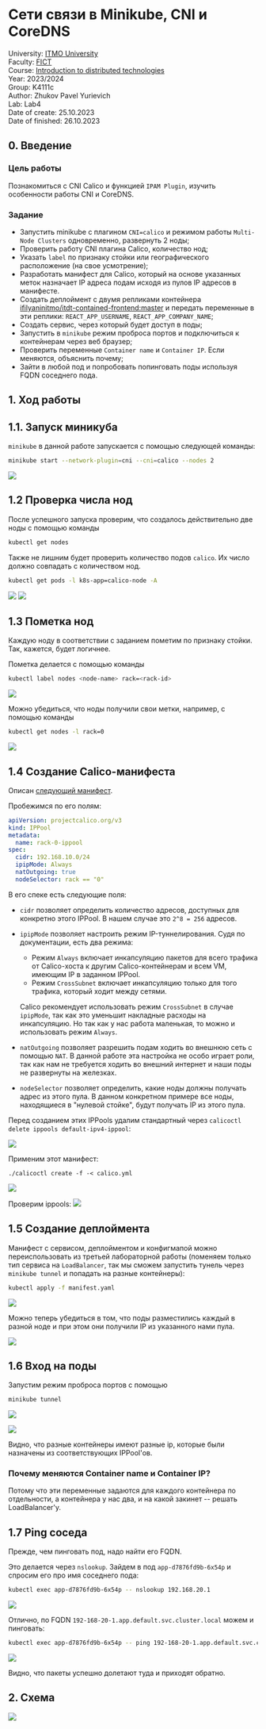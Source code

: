 # Сети связи в Minikube, CNI и CoreDNS

University: [ITMO University](https://itmo.ru/ru/)\
Faculty: [FICT](https://fict.itmo.ru)\
Course: [Introduction to distributed technologies](https://github.com/itmo-ict-faculty/introduction-to-distributed-technologies)\
Year: 2023/2024\
Group: K4111c\
Author: Zhukov Pavel Yurievich\
Lab: Lab4\
Date of create: 25.10.2023\
Date of finished: 26.10.2023

## 0. Введение

###  Цель работы
Познакомиться с CNI Calico и функцией `IPAM Plugin`, изучить особенности работы CNI и CoreDNS.

### Задание
- Запустить minikube c плагином `CNI=calico` и режимом работы `Multi-Node Clusters` одновременно, развернуть 2 ноды;
- Проверить работу CNI плагина Calico, количество нод;
- Указать `label` по признаку стойки или географического расположение (на свое усмотрение);
- Разработать манифест для Calico, который на основе указанных меток назначает IP адреса подам исходя из пулов IP адресов в манифесте.
- Создать деплоймент с двумя репликами контейнера [ifilyaninitmo/itdt-contained-frontend:master](https://hub.docker.com/repository/docker/ifilyaninitmo/itdt-contained-frontend) и передать переменные в эти реплики: `REACT_APP_USERNAME`, `REACT_APP_COMPANY_NAME`;
- Создать сервис, через который будет доступ в поды;
- Запустить в `minikube` режим проброса портов и подключиться к контейнерам через веб браузер;
- Проверить переменные `Container name` и `Container IP`. Если меняются, объяснить почему;
- Зайти в любой под и попробовать попинговать поды используя FQDN соседнего пода.


## 1. Ход работы
## 1.1. Запуск миникуба
`minikube` в данной работе запускается с помощью следующей команды:
```bash
minikube start --network-plugin=cni --cni=calico --nodes 2
```
![](/lab4/sources/minikube-startup.png)

## 1.2 Проверка числа нод

После успешного запуска проверим, что создалось действительно две ноды с помощью команды
```bash
kubectl get nodes
```

Также не лишним будет проверить количество подов `calico`.
Их число должно совпадать с количеством нод.
```bash
kubectl get pods -l k8s-app=calico-node -A
```

![](/lab4/sources/nodes-listing.png)
![](/lab4/sources/pods-listing.png)

## 1.3 Пометка нод

Каждую ноду в соответствии с заданием пометим по признаку стойки. Так, кажется, будет логичнее.

Пометка делается с помощью команды
```bash
kubectl label nodes <node-name> rack=<rack-id>
```

![](/lab4/sources/nodes-labeling.png)

Можно убедиться, что ноды получили свои метки, например, с помощью команды
```bash
kubectl get nodes -l rack=0
```

![](/lab4/sources/labeled-node-list.png)

## 1.4 Создание Calico-манифеста

Описан [следующий манифест](/lab4/calico.yml).

Пробежимся по его полям:
```yaml
apiVersion: projectcalico.org/v3
kind: IPPool
metadata:
  name: rack-0-ippool
spec:
  cidr: 192.168.10.0/24
  ipipMode: Always
  natOutgoing: true
  nodeSelector: rack == "0"
```

В его спеке есть следующие поля:
- `cidr` позволяет определить количество адресов, доступных для конкретно этого IPPool. В нашем случае это `2^8 = 256` адресов.
- `ipipMode` позволяет настроить режим IP-туннелирования.
  Судя по документации, есть два режима:
  - Режим `Always` включает инкапсуляцию пакетов для всего трафика от Calico-хоста к другим Calico-контейнерам и всем VM, имеющим IP в заданном IPPool.
  - Режим `CrossSubnet` включает инкапсуляцию только для того трафика, который ходит между сетями.

  Calico рекомендует использовать режим `CrossSubnet` в случае `ipipMode`, так как это уменьшит накладные расходы на инкапсуляцию.
  Но так как у нас работа маленькая, то можно и использовать режим `Always`.
- `natOutgoing` позволяет разрешить подам ходить во внешнюю сеть с помощью `NAT`.
  В данной работе эта настройка не особо играет роли, так как нам не требуется ходить во внешний интернет и наши поды не развернуты на железках.

- `nodeSelector` позволяет определить, какие ноды должны получать адрес из этого пула. В данном конкретном примере все ноды, находящиеся в "нулевой стойке", будут получать IP из этого пула.


Перед созданием этих IPPools удалим стандартный через `calicoctl delete ippools default-ipv4-ippool`:

![](/lab4/sources/ip-pool-deletion.png)


Применим этот манифест:
```
./calicoctl create -f -< calico.yml
```

![](/lab4/sources/ip-pool-creation.png)

Проверим ippools:
![](/lab4/sources/ip-pool-listing.png)


## 1.5 Создание деплоймента

Манифест с сервисом, деплойментом и конфигмапой можно переиспользовать из третьей лабораторной работы (поменяем только тип сервиса на `LoadBalancer`, так мы сможем запустить тунель через `minikube tunnel` и попадать на разные контейнеры):

```bash
kubectl apply -f manifest.yaml
```

![](/lab4/sources/manifest-apply.png)

Можно теперь убедиться в том, что поды разместились каждый в разной ноде и при этом они получили IP из указанного нами пула.

![](/lab4/sources/pool-correctness.png)

## 1.6 Вход на поды

Запустим режим проброса портов с помощью

```bash
minikube tunnel
```

![](/lab4/sources/minikube-tunnel.png)


![](/lab4/sources/different-pods.png)

Видно, что разные контейнеры имеют разные ip, которые были назначены из соответствующих IPPool'ов.

### Почему меняются Container name и Container IP?
Потому что эти переменные задаются для каждого контейнера по отдельности, а контейнера у нас два, и на какой закинет -- решать LoadBalancer'у.

## 1.7 Ping соседа

Прежде, чем пинговать под, надо найти его FQDN.

Это делается через `nslookup`.
Зайдем в под `app-d7876fd9b-6x54p` и спросим его про имя соседнего пода:

```bash
kubectl exec app-d7876fd9b-6x54p -- nslookup 192.168.20.1
```

![](/lab4/sources/nslookup.png)

Отлично, по FQDN `192-168-20-1.app.default.svc.cluster.local` можем и пинговать:

```bash
kubectl exec app-d7876fd9b-6x54p -- ping 192-168-20-1.app.default.svc.cluster.local
```

![](/lab4/sources/ping.png)

Видно, что пакеты успешно долетают туда и приходят обратно.

## 2. Схема

![](/lab4/sources/scheme.png)
